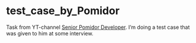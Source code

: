 # test_case_by_Pomidor
Task from YT-channel [Senior Pomidor Developer](https://www.youtube.com/@SeniorPomidorDeveloper).
I’m doing a test case that was given to him at some interview.
